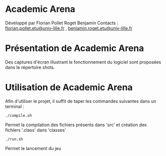 Academic Arena
===========

Développé par Florian Pollet Roget Benjamin
Contacts : florian.pollet.etu@univ-lille.fr , benjamin.roget.etu@univ-lille.fr

# Présentation de Academic Arena


<Description de votre jeu>
Des captures d'écran illustrant le fonctionnement du logiciel sont proposées dans le répertoire shots.


# Utilisation de Academic Arena

Afin d'utiliser le projet, il suffit de taper les commandes suivantes dans un terminal :

```
./compile.sh
```
Permet la compilation des fichiers présents dans 'src' et création des fichiers '.class' dans 'classes'

```
./run.sh
```
Permet le lancement du jeu
